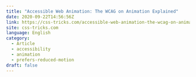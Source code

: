 ```yaml
---
title: "Accessible Web Animation: The WCAG on Animation Explained"
date: 2020-09-22T14:56:56Z
link: https://css-tricks.com/accessible-web-animation-the-wcag-on-animation-explained/?utm_medium=RSS&utm_source=news.12bit.vn
site: css-tricks.com
language: English
category:
  - Article
  - accessibility
  - animation
  - prefers-reduced-motion
draft: false
---
```

